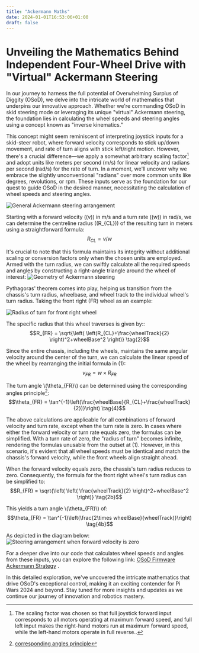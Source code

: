 ```yaml
---
title: "Ackermann Maths"
date: 2024-01-01T16:53:06+01:00
draft: false
---
```


# Unveiling the Mathematics Behind Independent Four-Wheel Drive with "Virtual" Ackermann Steering

In our journey to harness the full potential of Overwhelming Surplus of Diggity (OSoD), we delve into the intricate world of mathematics that underpins our innovative approach. Whether we're commanding OSoD in skid steering mode or leveraging its unique "virtual" Ackermann steering, the foundation lies in calculating the wheel speeds and steering angles using a concept known as "inverse kinematics."

This concept might seem reminiscent of interpreting joystick inputs for a skid-steer robot, where forward velocity corresponds to stick up/down movement, and rate of turn aligns with stick left/right motion. However, there's a crucial difference—we apply a somewhat arbitrary scaling factor[^1] and adopt units like meters per second (m/s) for linear velocity and radians per second (rad/s) for the rate of turn. In a moment, we'll uncover why we embrace the slightly unconventional "radians" over more common units like degrees, revolutions, or rpm. These inputs serve as the foundation for our quest to guide OSoD in the desired manner, necessitating the calculation of wheel speeds and steering angles.

![General Ackermann steering arrangement](ackermann1.PNG "General Ackermann steering arrangement")

Starting with a forward velocity (\(v\)) in m/s and a turn rate (\(w\)) in rad/s, we can determine the centreline radius (\(R_{CL}\)) of the resulting turn in meters using a straightforward formula:
$$R_{CL} = v/w \tag{1}$$

It's crucial to note that this formula maintains its integrity without additional scaling or conversion factors only when the chosen units are employed. Armed with the turn radius, we can swiftly calculate all the required speeds and angles by constructing a right-angle triangle around the wheel of interest:
![Geometry of Ackermann steering](ackermann2.PNG "Geometry of Ackermann steering")

Pythagoras' theorem comes into play, helping us transition from the chassis's turn radius, wheelbase, and wheel track to the individual wheel's turn radius. Taking the front right (FR) wheel as an example:

![Radius of turn for front right wheel](ackermann3.PNG "Radius of turn for front right wheel")

The specific radius that this wheel traverses is given by::
$$R_{FR} = \sqrt{\left( \left(R_{CL}+\frac{wheelTrack}{2} \right)^2+wheelBase^2 \right)} \tag{2}$$

Since the entire chassis, including the wheels, maintains the same angular velocity around the center of the turn, we can calculate the linear speed of the wheel by rearranging the initial formula in (1):
$$v_{FR} = w\times R_{FR} \tag{3}$$

The turn angle \\(\theta_{FR}\\) can be determined using the corresponding angles principle[^2]:
$$\theta_{FR} = \tan^{-1}\left(\frac{wheelBase}{R_{CL}+\frac{wheelTrack}{2})}\right) \tag{4}$$

The above calculations are applicable for all combinations of forward velocity and turn rate, except when the turn rate is zero. In cases where either the forward velocity or turn rate equals zero, the formulas can be simplified. With a turn rate of zero, the "radius of turn" becomes infinite, rendering the formulas unusable from the outset at (1). However, in this scenario, it's evident that all wheel speeds must be identical and match the chassis's forward velocity, while the front wheels align straight ahead.

When the forward velocity equals zero, the chassis's turn radius reduces to zero. Consequently, the formula for the front right wheel's turn radius can be simplified to:
$$R_{FR} = \sqrt{\left( \left( \frac{wheelTrack}{2} \right)^2+wheelBase^2 \right)} \tag{2b}$$

This yields a turn angle \\(\theta_{FR}\\) of:
$$\theta_{FR} = \tan^{-1}\left(\frac{2\times wheelBase}{wheelTrack)}\right) \tag{4b}$$

As depicted in the diagram below:
![Steering arrangement when forward velocity is zero](ackermann4.PNG "Steering arrangement when forward velocity is zero")

For a deeper dive into our code that calculates wheel speeds and angles from these inputs, you can explore the following link:  [OSoD Firmware Ackermann Strategy](https://github.com/thingswebuilt/osod24_firmware/blob/main/libs/mixer/src/ackermann_strategy.cpp) .

In this detailed exploration, we've uncovered the intricate mathematics that drive OSoD's exceptional control, making it an exciting contender for Pi Wars 2024 and beyond. Stay tuned for more insights and updates as we continue our journey of innovation and robotics mastery.


[^1]: The scaling factor was chosen so that full joystick forward input corresponds to all motors operating at maximum forward speed, and full left input makes the right-hand motors run at maximum forward speed, while the left-hand motors operate in full reverse..

[^2]: [corresponding angles principle](https://thirdspacelearning.com/gcse-maths/geometry-and-measure/corresponding-angles/)